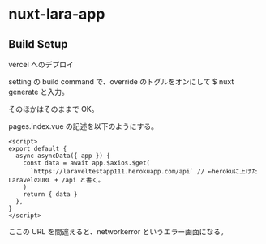 # nuxt-lara-app

## Build Setup

vercel へのデプロイ

setting の build command で、override のトグルをオンにして
$ nuxt generate
と入力。

そのほかはそのままで OK。

pages.index.vue の記述を以下のようにする。

```
<script>
export default {
  async asyncData({ app }) {
    const data = await app.$axios.$get(
      `https://laraveltestapp111.herokuapp.com/api` // ←herokuに上げたLaravelのURL + /api と書く。
    )
    return { data }
  },
}
</script>
```

ここの URL を間違えると、networkerror というエラー画面になる。
